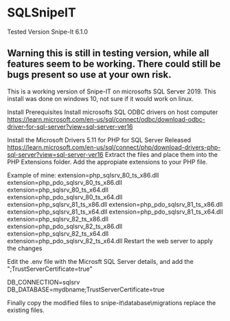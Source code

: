 # SQLSnipeIT
Tested Version Snipe-It 6.1.0

## Warning this is still in testing version, while all features seem to be working. There could still be bugs present so use at your own risk.

This is a working version of Snipe-IT on microsofts SQL Server 2019.
This install was done on windows 10, not sure if it would work on linux.

Install Prerequisites
Install microsofts SQL ODBC drivers on host computer
https://learn.microsoft.com/en-us/sql/connect/odbc/download-odbc-driver-for-sql-server?view=sql-server-ver16

Install the Microsoft Drivers 5.11 for PHP for SQL Server Released
https://learn.microsoft.com/en-us/sql/connect/php/download-drivers-php-sql-server?view=sql-server-ver16
Extract the files and place them into the PHP Extensions folder.
Add the appropiate extensions to your PHP file.

Example of mine:
extension=php_sqlsrv_80_ts_x86.dll
extension=php_pdo_sqlsrv_80_ts_x86.dll
extension=php_sqlsrv_80_ts_x64.dll
extension=php_pdo_sqlsrv_80_ts_x64.dll
extension=php_sqlsrv_81_ts_x86.dll
extension=php_pdo_sqlsrv_81_ts_x86.dll
extension=php_sqlsrv_81_ts_x64.dll
extension=php_pdo_sqlsrv_81_ts_x64.dll
extension=php_sqlsrv_82_ts_x86.dll
extension=php_pdo_sqlsrv_82_ts_x86.dll
extension=php_sqlsrv_82_ts_x64.dll
extension=php_pdo_sqlsrv_82_ts_x64.dll
Restart the web server to apply the changes

Edit the .env file with the Microsft SQL Server details, and add the ";TrustServerCertificate=true"

DB_CONNECTION=sqlsrv
DB_DATABASE=mydbname;TrustServerCertificate=true

Finally copy the modified files to snipe-it\database\migrations
replace the existing files.
